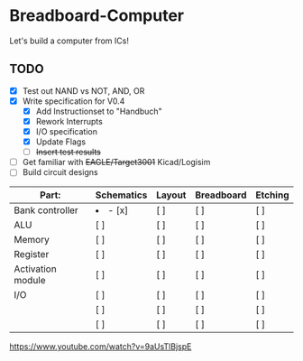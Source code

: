 # Breadboard-Computer
Let's build a computer from ICs!

## TODO
- [X] Test out NAND vs NOT, AND, OR
- [X] Write specification for V0.4
  - [X] Add Instructionset to "Handbuch"
  - [X] Rework Interrupts
  - [X] I/O specification
  - [X] Update Flags
  - [ ] ~~Insert test results~~
- [ ] Get familiar with ~~EAGLE/Target3001~~ Kicad/Logisim
- [ ] Build circuit designs

| Part:             | Schematics      | Layout | Breadboard | Etching |
|-------------------|-----------------|--------|------------|---------|
| Bank controller   | <li>- [x] </li> | [ ]    | [ ]        | [ ]     |  
| ALU               | [ ]             | [ ]    | [ ]        | [ ]     |  
| Memory            | [ ]             | [ ]    | [ ]        | [ ]     |  
| Register          | [ ]             | [ ]    | [ ]        | [ ]     |  
| Activation module | [ ]             | [ ]    | [ ]        | [ ]     |  
| I/O               | [ ]             | [ ]    | [ ]        | [ ]     |   
|                   | [ ]             | [ ]    | [ ]        | [ ]     |   
|                   | [ ]             | [ ]    | [ ]        | [ ]     | 

https://www.youtube.com/watch?v=9aUsTlBjspE
